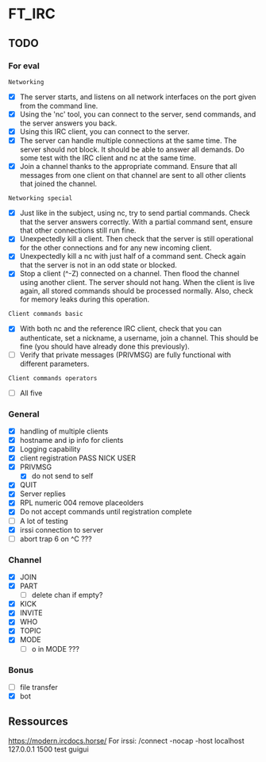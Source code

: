 # FT_IRC

## TODO

### For eval
	Networking

   - [x] The server starts, and listens on all network interfaces on the port given from the command line.
   - [x] Using the 'nc' tool, you can connect to the server, send commands, and the server answers you back.
   - [x] Using this IRC client, you can connect to the server.
   - [x] The server can handle multiple connections at the same time. The server should not block. It should be able to answer all demands. Do some test with the IRC client and nc at the same time.
   - [x] Join a channel thanks to the appropriate command. Ensure that all messages from one client on that channel are sent to all other clients that joined the channel.

	Networking special

   - [x] Just like in the subject, using nc, try to send partial commands. Check that the server answers correctly. With a partial command sent, ensure that other connections still run fine.
   - [x] Unexpectedly kill a client. Then check that the server is still operational for the other connections and for any new incoming client.
   - [x] Unexpectedly kill a nc with just half of a command sent. Check again that the server is not in an odd state or blocked.
   - [x] Stop a client (^-Z) connected on a channel. Then flood the channel using another client. The server should not hang. When the client is live again, all stored commands should be processed normally. Also, check for memory leaks during this operation.

	Client commands basic

   - [x] With both nc and the reference IRC client, check that you can authenticate, set a nickname, a username, join a channel. This should be fine (you should have already done this previously).
   - [ ] Verify that private messages (PRIVMSG) are fully functional with different parameters.

	Client commands operators
	
   - [ ] All five

### General

- [x] handling of multiple clients
- [x] hostname and ip info for clients
- [x] Logging capability
- [x] client registration PASS NICK USER
- [x] PRIVMSG
	- [x] do not send to self
- [x] QUIT
- [x] Server replies
- [x] RPL numeric 004 remove placeolders
- [x] Do not accept commands until registration complete
- [ ] A lot of testing
- [x] irssi connection to server
- [ ] abort trap 6 on ^C ???

### Channel

- [x] JOIN
- [x] PART
	- [ ] delete chan if empty?
- [x] KICK
- [x] INVITE
- [x] WHO
- [x] TOPIC
- [x] MODE
	- [ ] o in MODE ???

### Bonus

- [ ] file transfer
- [x] bot

## Ressources

https://modern.ircdocs.horse/
For irssi:
/connect -nocap -host localhost 127.0.0.1 1500 test guigui
